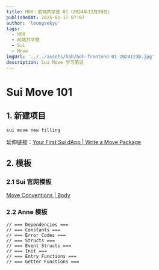 ```yaml
---
title: HOH｜前端共学营 01（2024年12月30日）
publishedAt: 2025-01-17 07:07
author: 'leungsekyu'
tags:
  - HOH
  - 前端共学营
  - Sui
  - Move
imgUrl: '../../assets/hoh/hoh-frontend-01-20241230.jpg'
description: Sui Move 学习笔记
---
```


# Sui Move 101

## 1. 新建项目

```zsh
sui move new filling
```

延伸链接：[Your First Sui dApp | Write a Move Package](https://docs.sui.io/guides/developer/first-app/write-package)

## 2. 模板

### 2.1 Sui 官网模板

[Move Conventions | Body](https://docs.sui.io/concepts/sui-move-concepts/conventions#body)

### 2.2 Anne 模板

```move
// === Dependencies ===
// === Constants ===
// === Error Codes ===
// === Structs ===
// === Event Structs ===
// === Init ===
// === Entry Functions ===
// === Getter Functions ===
```

<!--
正文
_斜体_
**粗体**

- 列表

```js
// 代码
console.log('hello world')
```

> 引用 -->